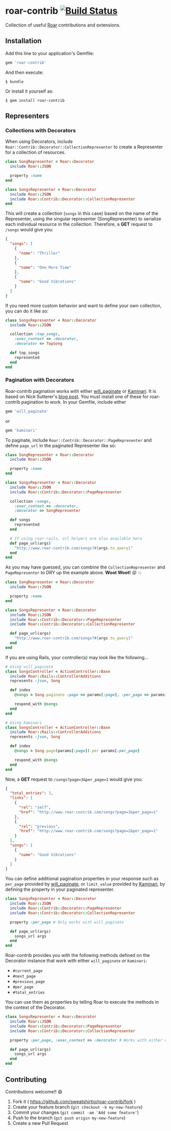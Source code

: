 # roar-contrib [![Build Status](https://travis-ci.org/sweatshirtio/roar-contrib.svg?branch=master)](https://travis-ci.org/sweatshirtio/roar-contrib)
Collection of useful [Roar](https://github.com/apotonick/roar) contributions and extensions.

## Installation

Add this line to your application's Gemfile:

```ruby
gem 'roar-contrib'
```

And then execute:

    $ bundle

Or install it yourself as:

    $ gem install roar-contrib

## Representers

### Collections with Decorators
When using Decorators, include `Roar::Contrib::Decorator::CollectionRepresenter` to create a Representer for a collection of resources.

```ruby
class SongRepresenter < Roar::Decorator
  include Roar::JSON

  property :name
end

class SongsRepresenter < Roar::Decorator
  include Roar::JSON
  include Roar::Contrib::Decorator::CollectionRepresenter
end
```

This will create a collection (`songs` in this case) based on the name of the Representer, using the singular representer (SongRepresenter) to serialize each individual resource in the collection. Therefore, a **GET** request to `/songs` would give you:

```json
{
  "songs": [
    {
      "name": "Thriller"
    },
    {
      "name": "One More Time"
    },
    {
      "name": "Good Vibrations"
    }
  ]
}
```

If you need more custom behavior and want to define your own collection, you can do it like so:
```ruby
class SongsRepresenter < Roar::Decorator
  include Roar::JSON

  collection :top_songs,
    :exec_context => :decorator,
    :decorator => TopSong

  def top_songs
    represented
  end
end
```

### Pagination with Decorators
Roar-contrib pagination works with either [will_paginate](https://github.com/mislav/will_paginate) or [Kaminari](https://github.com/amatsuda/kaminari). It is based on Nick Sutterer's [blog post](http://nicksda.apotomo.de/2012/05/ruby-on-rest-6-pagination-with-roar/). You must install one of these for roar-contrib pagination to work. In your Gemfile, include either

```ruby
gem 'will_paginate'
```
or
```ruby
gem 'kaminari'
```

To paginate, include `Roar::Contrib::Decorator::PageRepresenter` and define `page_url` in the paginated Representer like so:

```ruby
class SongRepresenter < Roar::Decorator
  include Roar::JSON

  property :name
end

class SongsRepresenter < Roar::Decorator
  include Roar::JSON
  include Roar::Contrib::Decorator::PageRepresenter

  collection :songs,
    :exec_context => :decorator,
    :decorator => SongRepresenter

  def songs
    represented
  end

  # If using roar-rails, url helpers are also available here
  def page_url(args)
    "http://www.roar-contrib.com/songs?#{args.to_query}"
  end
end
```


As you may have guessed, you can combine the `CollectionRepresenter` and `PageRepresenter` to DRY up the example above. **Woot Woot!** :stuck_out_tongue_closed_eyes: :boom:

```ruby
class SongRepresenter < Roar::Decorator
  include Roar::JSON

  property :name
end

class SongsRepresenter < Roar::Decorator
  include Roar::JSON
  include Roar::Contrib::Decorator::PageRepresenter
  include Roar::Contrib::Decorator::CollectionRepresenter

  def page_url(args)
    "http://www.roar-contrib.com/songs?#{args.to_query}"
  end
end
```

If you are using Rails, your controller(s) may look like the following...

```ruby
# Using will_paginate
class SongsController < ActionController::Base
  include Roar::Rails::ControllerAdditions
  represents :json, Song

  def index
    @songs = Song.paginate :page => params[:page], :per_page => params[:per_page]

    respond_with @songs
  end
end

# Using Kaminari
class SongsController < ActionController::Base
  include Roar::Rails::ControllerAdditions
  represents :json, Song

  def index
    @songs = Song.page(params[:page]).per params[:per_page]

    respond_with @songs
  end
end
```

Now, a **GET** request to `/songs?page=3&per_page=1` would give you:

```json
{
  "total_entries": 3,
  "links": [
    {
      "rel": "self",
      "href": "http://www.roar-contrib.com/songs?page=3&per_page=1"
    },
    {
      "rel": "previous",
      "href": "http://www.roar-contrib.com/songs?page=2&per_page=1"
    }
  ],
  "songs": [
    {
      "name": "Good Vibrations"
    }
  ]
}
```

You can define additional pagination properties in your response such as `per_page` provided by [will_paginate](https://github.com/mislav/will_paginate), or `limit_value` provided by [Kaminari](https://github.com/amatsuda/kaminari), by defining the property in your paginated representer.

```ruby
class SongsRepresenter < Roar::Decorator
  include Roar::JSON
  include Roar::Contrib::Decorator::PageRepresenter
  include Roar::Contrib::Decorator::CollectionRepresenter

  property :per_page # Only works with will_paginate

  def page_url(args)
    songs_url args
  end
end
```

Roar-contrib provides you with the following methods defined on the Decorator instance that work with either `will_paginate` or `Kaminari`:
- `#current_page`
- `#next_page`
- `#previous_page`
- `#per_page`
- `#total_entries`

You can use them as properties by telling Roar to execute the methods in the context of the Decorator.

```ruby
class SongsRepresenter < Roar::Decorator
  include Roar::JSON
  include Roar::Contrib::Decorator::PageRepresenter
  include Roar::Contrib::Decorator::CollectionRepresenter

  property :per_page, :exec_context => :decorator # Works with either will_paginate or Kaminari

  def page_url(args)
    songs_url args
  end
end
```

## Contributing
Contributions welcome!! :smile:

1. Fork it ( https://github.com/sweatshirtio/roar-contrib/fork )
2. Create your feature branch (`git checkout -b my-new-feature`)
3. Commit your changes (`git commit -am 'Add some feature'`)
4. Push to the branch (`git push origin my-new-feature`)
5. Create a new Pull Request
